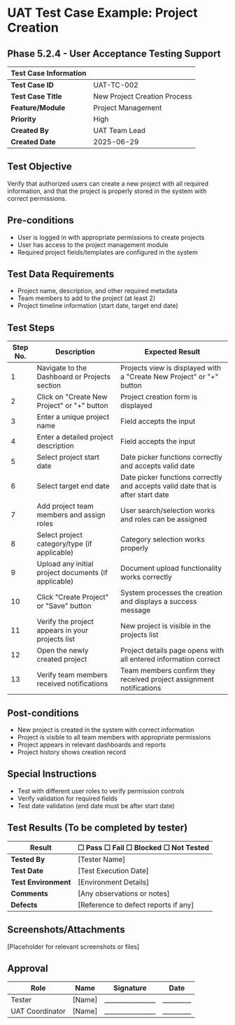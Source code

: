 # UAT Test Case Example: Project Creation
## Phase 5.2.4 - User Acceptance Testing Support

| Test Case Information |                                |
|-----------------------|--------------------------------|
| **Test Case ID**      | UAT-TC-002                     |
| **Test Case Title**   | New Project Creation Process   |
| **Feature/Module**    | Project Management             |
| **Priority**          | High                           |
| **Created By**        | UAT Team Lead                  |
| **Created Date**      | 2025-06-29                     |

## Test Objective
Verify that authorized users can create a new project with all required information, and that the project is properly stored in the system with correct permissions.

## Pre-conditions
- User is logged in with appropriate permissions to create projects
- User has access to the project management module
- Required project fields/templates are configured in the system

## Test Data Requirements
- Project name, description, and other required metadata
- Team members to add to the project (at least 2)
- Project timeline information (start date, target end date)

## Test Steps

| Step No. | Description | Expected Result |
|----------|-------------|----------------|
| 1        | Navigate to the Dashboard or Projects section | Projects view is displayed with a "Create New Project" or "+" button |
| 2        | Click on "Create New Project" or "+" button | Project creation form is displayed |
| 3        | Enter a unique project name | Field accepts the input |
| 4        | Enter a detailed project description | Field accepts the input |
| 5        | Select project start date | Date picker functions correctly and accepts valid date |
| 6        | Select target end date | Date picker functions correctly and accepts valid date that is after start date |
| 7        | Add project team members and assign roles | User search/selection works and roles can be assigned |
| 8        | Select project category/type (if applicable) | Category selection works properly |
| 9        | Upload any initial project documents (if applicable) | Document upload functionality works correctly |
| 10       | Click "Create Project" or "Save" button | System processes the creation and displays a success message |
| 11       | Verify the project appears in your projects list | New project is visible in the projects list |
| 12       | Open the newly created project | Project details page opens with all entered information correct |
| 13       | Verify team members received notifications | Team members confirm they received project assignment notifications |

## Post-conditions
- New project is created in the system with correct information
- Project is visible to all team members with appropriate permissions
- Project appears in relevant dashboards and reports
- Project history shows creation record

## Special Instructions
- Test with different user roles to verify permission controls
- Verify validation for required fields
- Test date validation (end date must be after start date)

## Test Results (To be completed by tester)

| Result       | ☐ Pass  ☐ Fail  ☐ Blocked  ☐ Not Tested |
|--------------|------------------------------------------|
| **Tested By**| [Tester Name]                            |
| **Test Date**| [Test Execution Date]                    |
| **Test Environment** | [Environment Details]            |
| **Comments** | [Any observations or notes]              |
| **Defects**  | [Reference to defect reports if any]     |

## Screenshots/Attachments
[Placeholder for relevant screenshots or files]

## Approval
| Role              | Name              | Signature         | Date      |
|-------------------|-------------------|------------------|-----------|
| Tester            | [Name]            | ________________ | _________ |
| UAT Coordinator   | [Name]            | ________________ | _________ |
